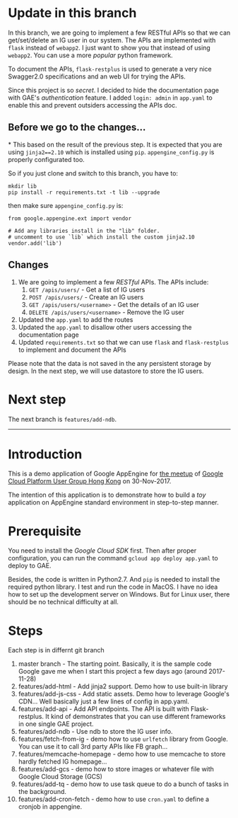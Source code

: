 # Update in this branch

In this branch, we are going to implement a few RESTful APIs so that we can get/set/delete an IG user in our system.  The APIs are implemented with `flask` instead of `webapp2`. I just want to show you that instead of using `webapp2`. You can use a more *popular* python framework.

To document the APIs, `flask-restplus` is used to generate a very nice Swagger2.0 specifications and an web UI for trying the APIs.

Since this project is so _secret_. I decided to hide the documentation page with GAE's *authentication* feature. I added `login: admin` in `app.yaml` to enable this and prevent outsiders accessing the APIs doc.

## Before we go to the changes...
\* This based on the result of the previous step.
It is expected that you are using `jinja2==2.10` which is installed using `pip`. `appengine_config.py` is properly configurated too.

So if you just clone and switch to this branch, you have to:

```
mkdir lib
pip install -r requirements.txt -t lib --upgrade
```

then make sure `appengine_config.py` is:

```
from google.appengine.ext import vendor

# Add any libraries install in the "lib" folder.
# uncomment to use `lib` which install the custom jinja2.10
vendor.add('lib')
```

## Changes

1. We are going to implement a few *RESTful* APIs. The APIs include:
    1. `GET /apis/users/` - Get a list of IG users
	2. `POST /apis/users/` - Create an IG users
	3. `GET /apis/users/<username>` - Get the details of an IG user
	4. `DELETE /apis/users/<username>` - Remove the IG user
2. Updated the `app.yaml` to add the routes
3. Updated the `app.yaml` to disallow other users accessing the documentation page
4. Updated `requirements.txt` so that we can use `flask` and `flask-restplus` to implement and document the APIs

Please note that the data is not saved in the any persistent storage by design. In the next step, we will use datastore to store the IG users.

# Next step

The next branch is `features/add-ndb`.

---
# Introduction

This is a demo application of Google AppEngine for [the meetup](https://www.eventbrite.com/e/gcpug-meetup-2017nov-tickets-39642814726) of [Google Cloud Platform User Group Hong Kong](https://www.facebook.com/groups/gcpughk/) on 30-Nov-2017.

The intention of this application is to demonstrate how to build a _toy_ application on AppEngine standard environment in step-to-step manner.


# Prerequisite

You need to install the *Google Cloud SDK* first. Then after proper configuration, you can run the command `gcloud app deploy app.yaml` to deploy to GAE.

Besides, the code is written in Python2.7. And `pip` is needed to install the required python library. I test and run the code in MacOS. I have no idea how to set up the development server on Windows. But for Linux user, there should be no technical difficulty at all.

# Steps

Each step is in differnt git branch

1. master branch - The starting point. Basically, it is the sample code Google gave me when I start this project a few days ago (around 2017-11-28)
1. features/add-html - Add jinja2 support. Demo how to use built-in library
1. features/add-js-css - Add static assets. Demo how to leverage Google's CDN... Well basically just a few lines of config in app.yaml.
1. features/add-api - Add API endpoints. The API is built with Flask-restplus. It kind of demonstrates that you can use different frameworks in one single GAE project.
1. features/add-ndb - Use ndb to store the IG user info.
1. features/fetch-from-ig - demo how to use `urlfetch` library from Google. You can use it to call 3rd party APIs like FB graph...
1. features/memcache-homepage - demo how to use memcache to store hardly fetched IG homepage...
1. features/add-gcs - demo how to store images or whatever file with Google Cloud Storage (GCS)
1. features/add-tq - demo how to use task queue to do a bunch of tasks in the background.
1. features/add-cron-fetch - demo how to use `cron.yaml` to define a cronjob in appengine.

